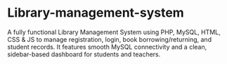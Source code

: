 # Library-management-system
A fully functional Library Management System using PHP, MySQL, HTML, CSS &amp; JS to manage registration, login, book borrowing/returning, and student records. It features smooth MySQL connectivity and a clean, sidebar-based dashboard for students and teachers.
